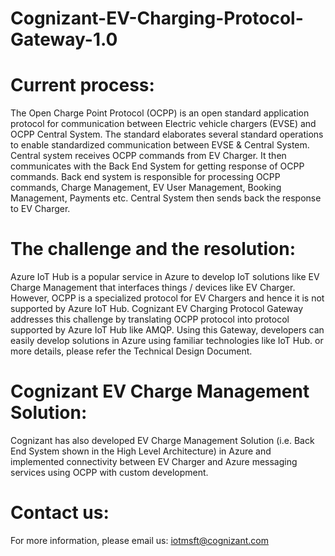 # Cognizant-EV-Charging-Protocol-Gateway-1.0

# Current process: 
The Open Charge Point Protocol (OCPP) is an open standard application protocol for communication between Electric vehicle chargers (EVSE) and OCPP Central System. The standard elaborates several standard operations to enable standardized communication between EVSE & Central System.
Central system receives OCPP commands from EV Charger. It then communicates with the Back End System for getting response of OCPP commands. Back end system is responsible for processing OCPP commands, Charge Management, EV User Management, Booking Management, Payments etc. Central System then sends back the response to EV Charger.


# The challenge and the resolution: 
Azure IoT Hub is a popular service in Azure to develop IoT solutions like EV Charge Management that interfaces things / devices like EV Charger. However, OCPP is a specialized protocol for EV Chargers and hence it is not supported by Azure IoT Hub. Cognizant EV Charging Protocol Gateway addresses this challenge by translating OCPP protocol into protocol supported by Azure IoT Hub like AMQP. Using this Gateway, developers can easily develop solutions in Azure using familiar technologies like IoT Hub.
or more details, please refer the Technical Design Document.


# Cognizant EV Charge Management Solution: 
Cognizant has also developed EV Charge Management Solution (i.e. Back End System shown in the High Level Architecture) in Azure and implemented connectivity between EV Charger and Azure messaging services using OCPP with custom development.


# Contact us: 
For more information, please email us: iotmsft@cognizant.com
  
  
